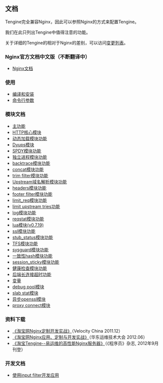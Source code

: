 ## 文档

Tengine完全兼容Nginx，因此可以参照Nginx的方式来配置Tengine。

我们在此只列出Tengine中值得注意的功能。 

关于详细的Tengine的相对于Nginx的差别，可以访问[变更列表](changelog_cn.html)。

### Nginx官方文档中文版（不断翻译中）

*   [Nginx文档](nginx_docs/cn/)

### 使用

*   [编译和安装](document_cn/install_cn.html)
*   [命令行参数](document_cn/commandline_cn.html)

### 模块文档

*   [主功能](document_cn/core_cn.html)
*   [HTTP核心模块](document_cn/http_core_cn.html)
*   [动态加载模块功能](document_cn/dso_cn.html)
*   [Dyups模块](document_cn/http_dyups_cn.html)
*   [SPDY模块功能](document_cn/ngx_http_spdy_module_cn.html)
*   [独立进程模块功能](document_cn/proc_cn.html)
*   [backtrace模块功能](document_cn/http_backtrace_cn.html)
*   [concat模块功能](document_cn/http_concat_cn.html)
*   [trim filter模块功能](document_cn/http_trim_filter_cn.html)
*   [Upstream域名解析模块功能](document_cn/http_upstream_dynamic_cn.html)
*   [headers模块功能](document_cn/http_headers_cn.html)
*   [footer filter模块功能](document_cn/http_footer_filter_cn.html)
*   [limit_req模块功能](document_cn/http_limit_req_cn.html)
*   [limit upstream tries功能](document_cn/ngx_limit_upstream_tries_cn.html)
*   [log模块功能](document_cn/http_log_cn.html)
*   [reqstat模块功能](document_cn/http_reqstat_cn.html)
*   [lua模块(v0.7.19)](https://github.com/chaoslawful/lua-nginx-module/blob/master/README.markdown)
*   [ssl模块功能](document_cn/http_ssl_cn.html)
*   [stub_status模块功能](document_cn/http_stub_status_cn.html)
*   [TFS模块功能](https://github.com/alibaba/nginx-tfs/blob/master/ReadMe.markdown)
*   [sysguard模块功能](document_cn/http_sysguard_cn.html)
*   [一致性hash模块功能](document_cn/http_upstream_consistent_hash_cn.html)
*   [session_sticky模块功能](document_cn/http_upstream_session_sticky_cn.html)
*   [健康检查模块功能](document_cn/http_upstream_check_cn.html)
*   [后端长连接超时功能](document_cn/http_upstream_keepalive_timeout_cn.html)
*   [变量](document_cn/variables_cn.html)
*   [debug pool模块](document_cn/ngx_debug_pool_cn.html)
*   [slab stat模块](document_cn/ngx_slab_stat_cn.html)
*   [异步openssl模块](document_cn/ngx_http_ssl_asynchronous_mode_cn.html)
*   [proxy connect模块](document_cn/proxy_connect_cn.html)

### 资料下载

*   [《淘宝网Nginx定制开发实战》](download/nginx@taobao.pdf)（Velocity China 2011.12）</a>
*   [《淘宝网Nginx应用、定制与开发实战》](download/taobao_nginx_2012_06.pdf)（华东运维技术大会 2012.06）</a>
*   [《淘宝Tengine--易运维的高性能Nginx服务器》](download/programmer-201209-Tengine.pdf)（《程序员》杂志, 2012年9月刊登）</a>

### 开发文档

*   [使用input filter开发应用](http://blog.zhuzhaoyuan.com/2012/01/a-mechanism-to-help-write-web-application-firewalls-for-nginx/)
